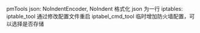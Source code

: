 pmTools
json:
NoIndentEncoder, NoIndent 格式化 json 为一行
iptables:
iptable_tool 通过修改配置文件重启
iptabel_cmd_tool 临时增加防火墙配置，可以选择是否存储
